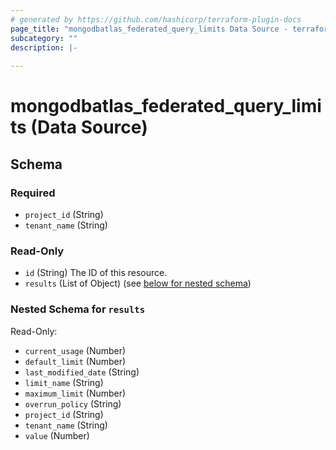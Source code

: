 ```yaml
---
# generated by https://github.com/hashicorp/terraform-plugin-docs
page_title: "mongodbatlas_federated_query_limits Data Source - terraform-provider-mongodbatlas"
subcategory: ""
description: |-
  
---
```


# mongodbatlas_federated_query_limits (Data Source)





<!-- schema generated by tfplugindocs -->
## Schema

### Required

- `project_id` (String)
- `tenant_name` (String)

### Read-Only

- `id` (String) The ID of this resource.
- `results` (List of Object) (see [below for nested schema](#nestedatt--results))

<a id="nestedatt--results"></a>
### Nested Schema for `results`

Read-Only:

- `current_usage` (Number)
- `default_limit` (Number)
- `last_modified_date` (String)
- `limit_name` (String)
- `maximum_limit` (Number)
- `overrun_policy` (String)
- `project_id` (String)
- `tenant_name` (String)
- `value` (Number)
